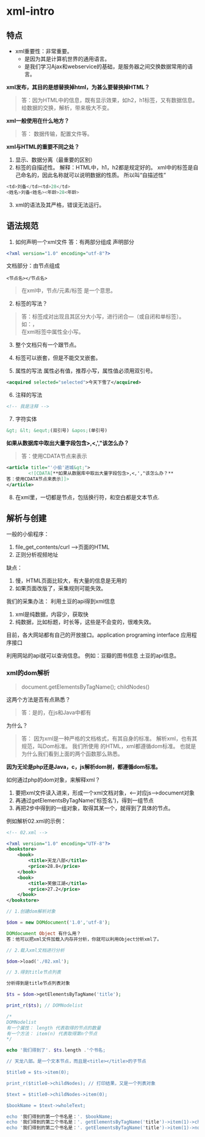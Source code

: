 # xml-intro

## 特点

- xml重要性：非常重要。
	+ 是因为其是计算机世界的通用语言。
	+ 是我们学习Ajax和webservice的基础，是服务器之间交换数据常用的语言。


**xml发布，其目的是想替换掉html，为甚么要替换掉HTML？**
> 答：因为HTML中的信息，既有显示效果，如h2，h1标签，又有数据信息。
给数据的交换，解析，带来极大不变。

**xml一般使用在什么地方？**
> 答： 数据传输，配置文件等。



**xml与HTML的重要不同之处？**<br>

1. 显示、数据分离（最重要的区别）
2. 标签的自描述性。
解释：HTML中，h1，h2都是规定好的。
xml中的标签是自己命名的，因此名称就可以说明数据的性质。
所以叫“自描述性”

```php
<td>刘备</td><td>28</td>
<姓名>刘备<姓名><年龄>28<年龄>
```

3. xml的语法及其严格，错误无法运行。

## 语法规范

1. 如何声明一个xml文件
答：有两部分组成
声明部分
```xml
<?xml version="1.0" encoding="utf-8"?>
```
文档部分：由节点组成
```
<节点名></节点名>
```

> 在xml中，节点/元素/标签 是一个意思。

2. 标签的写法？
> 答：标签成对出现且其区分大小写，进行闭合—（或自闭和单标签）。如：<root></root>，<br/>
在xml标签中属性全小写。

3. 整个文档只有一个跟节点。

4. 标签可以嵌套，但是不能交叉嵌套。

5. 属性的写法
属性必有值，推荐小写，属性值必须用双引号。
```xml
<acquired selected="selected">今天下雪了</acquired>
```

6. 注释的写法

```xml
<!-- 我是注释 -->
```

7. 字符实体

```xml
&gt; &lt; &equt;(双引号) &apos;(单引号)
```

**如果从数据库中取出大量字段包含>,<,',"该怎么办？**
>	答：使用CDATA节点来表示

```xml
<article title="'小偷'进城&gt;">
		<![CDATA[**如果从数据库中取出大量字段包含>,<,',"该怎么办？**
答：使用CDATA节点来表示]]>
</article>
```

8. 在xml里，一切都是节点，包括换行符，和空白都是文本节点.

## 解析与创建

一般的小偷程序：<br>
1. file_get_contents/curl -->页面的HTML
2. 正则分析视频地址

缺点： 
1. 慢，HTML页面比较大，有大量的信息是无用的
2. 如果页面改版了，采集规则可能失效。


我们的采集办法：
利用土豆的api得到xml信息
1. xml是纯数据，内容少，获取快
2. 纯数据，比如标题，时长等，这些是不会变的，很难失效。

目前，各大网站都有自己的开放接口。application programing interface 应用程序接口

利用网站的api就可以查询信息。
例如：豆瓣的图书信息
土豆的api信息。

### xml的dom解析
> document.getElementsByTagName();
> childNodes()

这两个方法是否有点熟悉？
> 答：是的，在js和Java中都有

为什么？
> 答： 因为xml是一种严格的文档格式，有其自身的标准。
解析xml，也有其规范，叫Dom标准。
我们所使用 的HTML，xml都遵循dom标准。
也就是为什么我们看到上面的两个函数那么熟悉。

**因为无论是php还是Java，c，js解析dom树，都遵循dom标准。**


如何通过php的dom对象，来解释xml？
1. 要把xml文件读入进来，形成一个xml文档对象，<--对应js-->document对象
2. 再通过getElementsByTagName('标签名')，得到一组节点
3. 再把2步中得到的一组对象，取得其某一个，就得到了具体的节点。

例如解析02.xml的示例：

```xml
<!-- 02.xml -->

<?xml version="1.0" encoding="UTF-8"?>
<bookstore>
	<book>
		<title>天龙八部</title>
		<price>28.8</price>
	</book>
	<book>
		<title>笑傲江湖</title>
		<price>27.2</price>
	</book>
</bookstore>
```

```php
// 1.创建dom解析对象

$dom = new DOMdocument('1.0','utf-8');

DOMdocument Object 有什么用？
答：他可以把xml文件加载入内存并分析，你就可以利用Object分析xml了。

// 2.载入xml文档进行分析

$dom->load('./02.xml');

// 3.得到title节点列表

分析得到是title节点列表对象

$ts = $dom->getElementsByTagName('title');

print_r($ts); // DOMNodelist

/*
DOMNodelist 
有一个属性： length 代表取得的节点的数量
有一个方法： item(n) 代表取得第n个节点
*/

echo '我们得到了'. $ts.length .'个书名;

// 天龙八部。是一个文本节点，而且是<title></title>的子节点

$title0 = $ts->item(0);

print_r($title0->childNodes); // 打印结果，又是一个列表对象

$text = $title0->childNodes->item(0);

$bookName = $text->wholeText;

echo '我们得到的第一个书名是：'. $bookName;
echo '我们得到的第二个书名是：'. getElementsByTagName('title')->item(1)->childNodes->item(0)->wholeText;
echo '我们得到的第二个书名是：'. getElementsByTagName('title')->item(1)->nodeValue;

```
